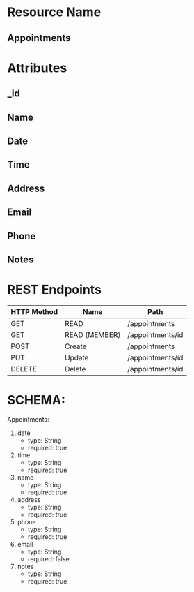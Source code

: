 # Resource Name
## Appointments

# Attributes
## _id
## Name
## Date
## Time
## Address
## Email
## Phone
## Notes



# REST Endpoints #

| HTTP Method | Name | Path |
| ------------ | ---- | --------- |
| GET | READ | /appointments |
| GET | READ (MEMBER) | /appointments/id |
| POST | Create | /appointments |
| PUT | Update | /appointments/id |
| DELETE | Delete | /appointments/id |

# SCHEMA: #
Appointments:
1. date
	* type: String
	* required: true
2. time
	* type: String
	* required: true
3. name	
	* type: String
	* required: true
4. address
	* type: String
	* required: true
5. phone
	* type: String
	* required: true
6. email
	* type: String
	* required: false
7. notes
	* type: String
	* required: true

